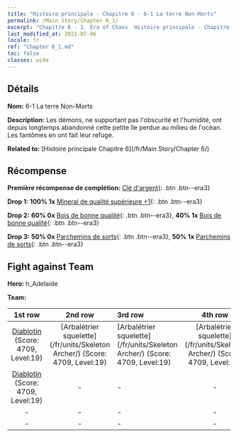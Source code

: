 ```yaml
---
title: "Histoire principale - Chapitre 6 - 6-1 La terre Non-Morts"
permalink: /Main Story/Chapter 6_1/
excerpt: "Chapitre 6 - 1. Era of Chaos  Histoire principale - Chapitre 6_1. 6-1 La terre Non-Morts"
last_modified_at: 2021-07-06
locale: fr
ref: "Chapter 6_1.md"
toc: false
classes: wide
---
```


## Détails

 **Nom:** 6-1 La terre Non-Morts

 **Description:** Les démons, ne supportant pas l'obscurité et l'humidité, ont depuis longtemps abandonné cette petite île perdue au milieu de l'océan. Les fantômes en ont fait leur refuge.

 **Related to:** [Histoire principale Chapitre 6](/fr/Main Story/Chapter 6/)

## Récompense

 **Première récompense de complétion:** [Clé d'argent](/ItemsFR/con_693/){: .btn .btn--era3}

 **Drop 1:** **100% 1x** [Minerai de qualité supérieure +1](/ItemsFR/mat_19/){: .btn .btn--era3}

 **Drop 2:** **60% 0x** [Bois de bonne qualité](/ItemsFR/mat_13/){: .btn .btn--era3}, **40% 1x** [Bois de bonne qualité](/ItemsFR/mat_13/){: .btn .btn--era3}

 **Drop 3:** **50% 0x** [Parchemins de sorts](/ItemsFR/con_694/){: .btn .btn--era3}, **50% 1x** [Parchemins de sorts](/ItemsFR/con_694/){: .btn .btn--era3}


## Fight against Team
 **Hero:** h_Adelaide

 **Team:**


  | 1st row | 2nd row | 3rd row | 4th row |
  |:----:|:----:|:----|:----:|
  | [Diablotin](/fr/units/Imp/) (Score: 4709, Level:19)  | [Arbalétrier squelette](/fr/units/Skeleton Archer/) (Score: 4709, Level:19)  | [Arbalétrier squelette](/fr/units/Skeleton Archer/) (Score: 4709, Level:19)  | [Arbalétrier squelette](/fr/units/Skeleton Archer/) (Score: 4709, Level:19)  |
  | [Diablotin](/fr/units/Imp/) (Score: 4709, Level:19)  | - | - | - |
  | - | - | - | - |
  | - | - | - | - |


